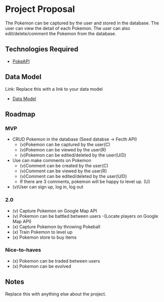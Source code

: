 # Project Proposal

The Pokemon can be captured by the user and stored in the database. The user can view the detail of each Pokemon. The user can also edit/delete/comment the Pokemon from the database.

## Technologies Required

- [PokeAPI](https://pokeapi.co/)

## Data Model

Link: Replace this with a link to your data model
- [Data Model](https://app.diagrams.net/?src=about#HAlanChu61%2FPokemons%2Fmain%2FPokemons_model)

## Roadmap

### MVP

- CRUD Pokemon in the database (Seed databse -> Fecth API) 
    - (v)Pokemon can be captured by the user(C)  
    - (v)Pokemon can be viewed by the user(R)
    - (v)Pokemon can be edited/deleted by the user(U/D)
- Use can make comments on Pokemon
    - (v)Comment can be created by the user(C)
    - (v)Comment can be viewed by the user(R)
    - (v)Comment can be edited/deleted by the user(U/D)
    - If there are 3 comments, pokemon will be happy to level up. (U)
- (v)User can sign up, log in, log out

### 2.0

- (v) Capture Pokemon on Google Map API
- (v) Pokemon can be battled between users 
    -(Locate players on Google Map API)
- (x) Capture Pokemon by throwing Pokeball
- (x) Train Pokemon to level up
- (x) Pokemon store to buy items

### Nice-to-haves

- (x) Pokemon can be traded between users
- (x) Pokemon can be evolved


## Notes

Replace this with anything else about the project.